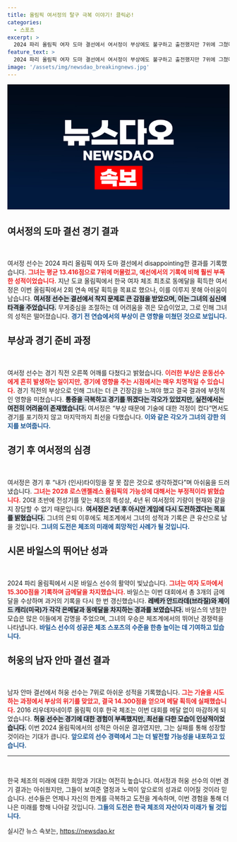 ```yaml
---
title: 올림픽 여서정의 탈구 극복 이야기! 클릭必!
categories:
  - 스포츠
excerpt: >
  2024 파리 올림픽 여자 도마 결선에서 여서정이 부상에도 불구하고 출전했지만 7위에 그쳤다. 시몬 바일스는 3관왕을 차지하며 눈부신 활약을 펼쳤고, 한국은 8년 만에 메달을 놓쳤다.
feature_text: >
  2024 파리 올림픽 여자 도마 결선에서 여서정이 부상에도 불구하고 출전했지만 7위에 그쳤다. 시몬 바일스는 3관왕을 차지하며 눈부신 활약을 펼쳤고, 한국은 8년 만에 메달을 놓쳤다.
image: '/assets/img/newsdao_breakingnews.jpg'
---
```


<p><img src="/assets/img/newsdao_breakingnews.jpg" alt="cryptoinkorea 속보" /></p>

<h2 data-ke-size="size26">여서정의 도마 결선 경기 결과</h2>

<p data-ke-size="size16">&nbsp;</p>

<p>여서정 선수는 2024 파리 올림픽 여자 도마 결선에서 disappointing한 결과를 기록했습니다. <b><span style="color: #ee2323;">그녀는 평균 13.416점으로 7위에 머물렀고, 예선에서의 기록에 비해 훨씬 부족한 성적이었습니다.</span></b> 지난 도쿄 올림픽에서 한국 여자 체조 최초로 동메달을 획득한 여서정은 이번 올림픽에서 2회 연속 메달 획득을 목표로 했으나, 이를 이루지 못해 아쉬움이 남습니다. <b><span style="background-color: #21538527;">여서정 선수는 결선에서 착지 문제로 큰 감점을 받았으며, 이는 그녀의 심신에 타격을 주었습니다.</span></b> 무게중심을 조절하는 데 어려움을 겪은 모습이었고, 그로 인해 그녀의 성적은 떨어졌습니다. <b><span style="color: #1a5490;">경기 전 연습에서의 부상이 큰 영향을 미쳤던 것으로 보입니다.</span></b></p>

<h2 data-ke-size="size26">부상과 경기 준비 과정</h2>

<p data-ke-size="size16">&nbsp;</p>

<p>여서정 선수는 경기 직전 오른쪽 어깨를 다쳤다고 밝혔습니다. <b><span style="color: #ee2323;">이러한 부상은 운동선수에게 흔히 발생하는 일이지만, 경기에 영향을 주는 시점에서는 매우 치명적일 수 있습니다.</span></b> 경기 직전의 부상으로 인해 그녀는 더 큰 긴장감을 느껴야 했고 결국 결과에 부정적인 영향을 미쳤습니다. <b><span style="background-color: #21538527;">통증을 극복하고 경기를 뛰겠다는 각오가 있었지만, 실전에서는 여전히 어려움이 존재했습니다.</span></b> 여서정은 “부상 때문에 기술에 대한 걱정이 컸다”면서도 경기를 포기하지 않고 마지막까지 최선을 다했습니다. <b><span style="color: #1a5490;">이와 같은 각오가 그녀의 강한 의지를 보여줍니다.</span></b></p>

<h2 data-ke-size="size26">경기 후 여서정의 심경</h2>

<p data-ke-size="size16">&nbsp;</p>

<p>여서정은 경기 후 “내가 (인사)타이밍을 잘 못 잡은 것으로 생각하겠다”며 아쉬움을 드러냈습니다. <b><span style="color: #ee2323;">그녀는 2028 로스앤젤레스 올림픽의 가능성에 대해서는 부정적이라 밝혔습니다.</span></b> 20대 초반에 전성기를 맞는 체조의 특성상, 4년 뒤 여서정의 기량이 현재와 같을지 장담할 수 없기 때문입니다. <b><span style="background-color: #21538527;">여서정은 2년 후 아시안 게임에 다시 도전하겠다는 목표를 밝혔습니다.</span></b> 그녀의 은퇴 이후에도 체조계에서 그녀의 성적과 기록은 큰 유산으로 남을 것입니다. <b><span style="color: #1a5490;">그녀의 도전은 체조의 미래에 희망적인 사례가 될 것입니다.</span></b></p>

<h2 data-ke-size="size26">시몬 바일스의 뛰어난 성과</h2>

<p data-ke-size="size16">&nbsp;</p>

<p>2024 파리 올림픽에서 시몬 바일스 선수의 활약이 빛났습니다. <b><span style="color: #ee2323;">그녀는 여자 도마에서 15.300점을 기록하며 금메달을 차지했습니다.</span></b> 바일스는 이번 대회에서 총 3개의 금메달을 수상하며 과거의 기록을 다시 한 번 갱신했습니다. <b><span style="background-color: #21538527;">레베카 안드라데(브라질)와 제이드 캐리(미국)가 각각 은메달과 동메달을 차지하는 경과를 보였습니다.</span></b> 바일스의 냉철한 모습은 많은 이들에게 감명을 주었으며, 그녀의 우승은 체조계에서의 뛰어난 경쟁력을 나타냅니다. <b><span style="color: #1a5490;">바일스 선수의 성공은 체조 스포츠의 수준을 한층 높이는 데 기여하고 있습니다.</span></b></p>

<h2 data-ke-size="size26">허웅의 남자 안마 결선 결과</h2>

<p data-ke-size="size16">&nbsp;</p>

<p>남자 안마 결선에서 허웅 선수는 7위로 아쉬운 성적을 기록했습니다. <b><span style="color: #ee2323;">그는 기술을 시도하는 과정에서 부상의 위기를 맞았고, 결국 14.300점을 얻으며 메달 획득에 실패했습니다.</span></b> 2016 리우데자네이루 올림픽 이후 한국 체조는 이번 대회를 메달 없이 마감하게 되었습니다. <b><span style="background-color: #21538527;">허웅 선수는 경기에 대한 경험이 부족했지만, 최선을 다한 모습이 인상적이었습니다.</span></b> 이번 2024 올림픽에서의 성적은 아쉬운 결과였지만, 그는 실패를 통해 성장할 것이라는 기대가 큽니다. <b><span style="color: #1a5490;">앞으로의 선수 경력에서 그는 더 발전할 가능성을 내포하고 있습니다.</span></b></p>

<hr>

<p data-ke-size="size16">&nbsp;</p>

<p>한국 체조의 미래에 대한 희망과 기대는 여전히 높습니다. 여서정과 허웅 선수의 이번 경기 결과는 아쉬웠지만, 그들이 보여준 열정과 노력이 앞으로의 성과로 이어질 것이라 믿습니다. 선수들은 언제나 자신의 한계를 극복하고 도전을 계속하며, 이번 경험을 통해 더 나은 미래를 향해 나아갈 것입니다. <b><span style="color: #1a5490;">그들의 도전은 한국 체조의 자산이자 미래가 될 것입니다.</span></b></p>
실시간 뉴스 속보는, <a href="https://newsdao.kr" rel="dofollow">https://newsdao.kr</a>



